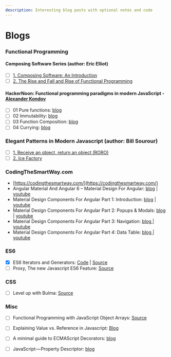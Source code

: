 ```yaml
---
description: Interesting blog posts with optional notes and code
---
```


# Blogs

### Functional Programming

#### Composing Software Series \(author: Eric Elliot\)

* [ ] [1. Composing Software: An Introduction](https://medium.com/javascript-scene/composing-software-an-introduction-27b72500d6ea)
* [ ] [2. The Rise and Fall and Rise of Functional Programming](https://medium.com/javascript-scene/the-rise-and-fall-and-rise-of-functional-programming-composable-software-c2d91b424c8c)

#### HackerNoon: Functional programming paradigms in modern JavaScript  -  [Alexander Kondov](https://hackernoon.com/@KondovAlexander?source=post_header_lockup)

* [ ] 01 Pure functions: [blog](https://hackernoon.com/functional-programming-paradigms-in-modern-javascript-pure-functions-797d9abbee1)
* [ ] 02 Immutability: [blog](https://hackernoon.com/functional-programming-paradigms-in-modern-javascript-immutability-4e9751ca005c)
* [ ] 03 Function Composition: [blog](https://hackernoon.com/functional-programming-paradigms-in-modern-javascript-function-composition-109670038859)
* [ ] 04 Currying: [blog](https://hackernoon.com/functional-programming-paradigms-in-modern-javascript-currying-5652e489cce8)

### Elegant Patterns in Modern Javascript \(author: Bill Sourour\)

* [ ] [1. Receive an object, return an object \(RORO\)](https://medium.freecodecamp.org/elegant-patterns-in-modern-javascript-roro-be01e7669cbd)
* [ ] [2. Ice Factory](https://medium.freecodecamp.org/elegant-patterns-in-modern-javascript-ice-factory-4161859a0eee)

### CodingTheSmartWay.com

* [https://codingthesmartway.com/](https://codingthesmartway.com/)
* Angular Material And Angular 6 – Material Design For Angular: [blog](https://codingthesmartway.com/angular-material-and-angular-6-material-design-for-angular/) \| [youtube](https://www.youtube.com/watch?v=bGReOt6r4ww&feature=youtu.be)
* Material Design Components For Angular Part 1: Introduction: [blog](https://codingthesmartway.com/angular-material-introduction/) \| [youtube](https://www.youtube.com/watch?v=7MDRv3428X0&feature=youtu.be)
* Material Design Components For Angular Part 2: Popups & Modals: [blog ](https://codingthesmartway.com/angular-material-part-2-popups-modals-dialogs-tooltips-and-snackbars/)\| [youtube](https://www.youtube.com/watch?v=xJJ_NDqvuCk&feature=youtu.be)
* Material Design Components For Angular Part 3: Navigation: [blog ](https://codingthesmartway.com/angular-material-part-3-navigation-menus-sidenavs-and-toolbars/)\| [youtube](https://www.youtube.com/watch?v=-k73oWFrRoE&feature=youtu.be)
* Material Design Components For Angular  Part 4: Data Table: [blog ](https://codingthesmartway.com/angular-material-part-4-data-table/)\| [youtube](https://codingthesmartway.com/angular-material-part-4-data-table/)

### ES6

* [x] ES6 Iterators and Generators: [Code](https://github.com/kozigh01/es6-iterators-generators) \| [Source](https://codeburst.io/a-simple-guide-to-es6-iterators-in-javascript-with-examples-189d052c3d8e)
* [ ] Proxy, The new Javascript ES6 Feature: [Source](https://www.atyantik.com/proxy-javascript-es6-feature/)

### CSS

* [ ] Level up with Bulma: [Source](https://medium.freecodecamp.org/free-course-level-up-with-bulma-css-d82dcb4b980a)

### Misc

* [ ] Functional Programming with JavaScript Object Arrays: [Source](https://www.telerik.com/blogs/functional-programming-with-javascript-object-arrays)
* [ ] Explaining Value vs. Reference in Javascript: [Blog](https://codeburst.io/explaining-value-vs-reference-in-javascript-647a975e12a0)
* [ ] A minimal guide to ECMAScript Decorators: [blog](https://itnext.io/a-minimal-guide-to-ecmascript-decorators-55b70338215e)
* [ ] JavaScript — Property Descriptor: [blog](https://codeburst.io/javascript-object-property-attributes-ac012be317e2)



